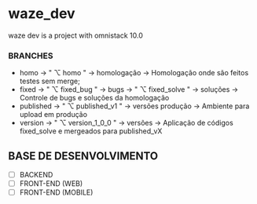 # waze_dev
waze dev is a project with omnistack 10.0

### BRANCHES
* homo  -> " ⌥ homo " -> homologação -> Homologação onde são feitos testes sem merge;
* fixed  -> " ⌥ fixed_bug " -> bugs  -> " ⌥ fixed_solve " -> soluções -> Controle de bugs e soluções da homologação
* published  -> " ⌥ published_v1 " -> versões produção -> Ambiente para upload em produção
* version  -> " ⌥ version_1_0_0 " -> versões -> Aplicação de códigos fixed_solve e mergeados para published_vX



## BASE DE DESENVOLVIMENTO
* [ ] BACKEND
* [ ] FRONT-END (WEB)
* [ ] FRONT-END (MOBILE)
